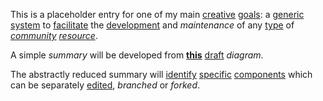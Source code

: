 This is a placeholder entry for one of my main [creative](https://github.com/gcassel/Modular-Organization-Terminology/blob/master/terms/creation.md) [goals](https://github.com/gcassel/Modular-Organization-Terminology/blob/master/terms/goal.md): a [generic](https://github.com/gcassel/Modular-Organization-Terminology/blob/master/terms/generic.md) [system](https://github.com/gcassel/Modular-Organization-Terminology/blob/master/terms/system.md) to [facilitate](https://github.com/gcassel/Modular-Organization-Terminology/blob/master/terms/facilitation.md) the [development](https://github.com/gcassel/Modular-Organization-Terminology/blob/master/terms/develop.md) and *maintenance* of any [type](https://github.com/gcassel/Modular-Organization-Terminology/blob/master/terms/type.md) of *[community](https://github.com/gcassel/Modular-Organization-Terminology/blob/master/terms/community.md) [resource](https://github.com/gcassel/Modular-Organization-Terminology/blob/master/terms/resource.md)*.

A simple *summary* will be developed from **[this](https://docs.google.com/drawings/d/1frX5ay_adnhdmaSbqCr-Z63_f1o7xyZN4e8IdI2hcts/edit?usp=sharing)** [draft](https://github.com/gcassel/Modular-Organization-Terminology/blob/master/terms/draft.md) *diagram*.  

The abstractly reduced summary will [identify](https://github.com/gcassel/Modular-Organization-Terminology/blob/master/terms/identify.md) [specific](https://github.com/gcassel/Modular-Organization-Terminology/blob/master/terms/specific.md) [components](https://github.com/gcassel/Modular-Organization-Terminology/blob/master/terms/component.md) which can be separately [edited](https://github.com/gcassel/Modular-Organization-Terminology/blob/master/terms/edit.md), *branched* or *forked*.

